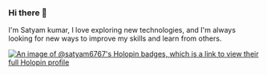 ### Hi there 👋
 I'm Satyam kumar, I love exploring new technologies, and I'm always looking for new ways to improve my skills and learn from others.



 
[![An image of @satyam6767's Holopin badges, which is a link to view their full Holopin profile](https://holopin.me/satyam6767)](https://holopin.io/@satyam6767)




<!--
**Satyam6767/Satyam6767** is a ✨ _special_ ✨ repository because its `README.md` (this file) appears on your GitHub profile.

Here are some ideas to get you started:

- 🔭 I’m currently working on ...
- 🌱 I’m currently learning ...
- 👯 I’m looking to collaborate on ...
- 🤔 I’m looking for help with ...
- 💬 Ask me about ...
- 📫 How to reach me: ...
- 😄 Pronouns: ...
- ⚡ Fun fact: ...
-->
